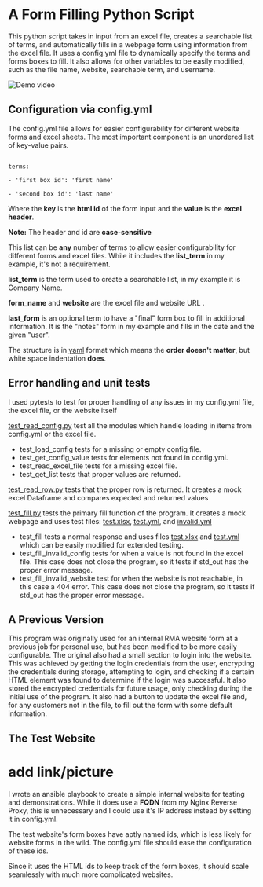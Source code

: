 
# A Form Filling Python Script

This python script takes in input from an excel file, creates a searchable list of terms, and automatically fills in a webpage form using information from the excel file. It uses a config.yml file to dynamically specify the terms and forms boxes to fill. It also allows for other variables to be easily modified, such as the file name, website, searchable term, and username.

![Demo video](https://imgur.com/1eHpdZx.gif)

## Configuration via config.yml

The config.yml file allows for easier configurability for different website forms and excel sheets. The most important component is an unordered list of key-value pairs.

```

terms:

- 'first box id': 'first name'

- 'second box id': 'last name'

```

Where the **key** is the **html id** of the form input and the **value** is the **excel header**.

  
  

**Note:** The header and id are **case-sensitive**

  

This list can be **any** number of terms to allow easier configurability for different forms and excel files. While it includes the **list_term** in my example, it's not a requirement.

  

**list_term** is the term used to create a searchable list, in my example it is Company Name.

  

**form_name** and **website** are the excel file and website URL .

  

**last_form** is an optional term to have a "final" form box to fill in additional information. It is the "notes" form in my example and fills in the date and the given "user".

  
  

The structure is in [yaml](https://en.wikipedia.org/wiki/YAML) format which means the **order doesn't matter**, but white space indentation **does**.

  

## Error handling and unit tests
I used pytests to test for proper handling of any issues in my config.yml file, the excel file, or the website itself

[test_read_config.py](/tests/test_read_config.py) test all the modules which handle loading in items from config.yml or the excel file. 
- test_load_config tests for a missing or empty config file.
- test_get_config_value tests for elements not found in config.yml.
- test_read_excel_file tests for a missing excel file.
- test_get_list tests that proper values are returned.

[test_read_row.py](/tests/test_read_row.py) tests that the proper row is returned. It creates a mock excel Dataframe and compares expected and returned values

[test_fill.py](/tests/test_fill.py)  tests the primary fill function of the program. It creates a mock webpage and uses test files: [test.xlsx](/tests/test.xlsx), [test.yml](/tests/test.yml), and [invalid.yml](/tests/invalid.yml)  
- test_fill tests a normal response and uses files [test.xlsx](/tests/test.xlsx) and [test.yml](/tests/test.yml) which can be easily modified for extended testing.
- test_fill_invalid_config tests for when a value is not found in the excel file. This case does not close the program, so it tests if std_out has the proper error message.
- test_fill_invalid_website test for when the website is not reachable, in this case a 404 error. This case does not close the program, so it tests if std_out has the proper error message.
  

## A Previous Version

This program was originally used for an internal RMA website form at a previous job for personal use, but has been modified to be more easily configurable. The original also had a small section to login into the website. This was achieved by getting the login credentials from the user, encrypting the credentials during storage, attempting to login, and checking if a certain HTML element was found to determine if the login was successful. It also stored the encrypted credentials for future usage, only checking during the initial use of the program. It also had a button to update the excel file and, for any customers not in the file, to fill out the form with some default information.

  
  

## The Test Website

# add link/picture

I wrote an ansible playbook to create a simple internal website for testing and demonstrations. While it does use a **FQDN** from my Nginx Reverse Proxy, this is unnecessary and I could use it's IP address instead by setting it in config.yml.

  

The test website's form boxes have aptly named ids, which is less likely for website forms in the wild. The config.yml file should ease the configuration of these ids.

Since it uses the HTML ids to keep track of the form boxes, it should scale seamlessly with much more complicated websites.